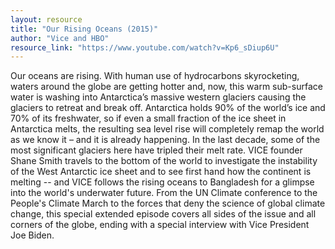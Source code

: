 ```yaml
---
layout: resource
title: "Our Rising Oceans (2015)"
author: "Vice and HBO"
resource_link: "https://www.youtube.com/watch?v=Kp6_sDiup6U"
---
```


Our oceans are rising. With human use of hydrocarbons skyrocketing, waters around the globe are getting hotter and, now, this warm sub-surface water is washing into Antarctica’s massive western glaciers causing the glaciers to retreat and break off. Antarctica holds 90% of the world’s ice and 70% of its freshwater, so if even a small fraction of the ice sheet in Antarctica melts, the resulting sea level rise will completely remap the world as we know it – and it is already happening. In the last decade, some of the most significant glaciers here have tripled their melt rate. VICE founder Shane Smith travels to the bottom of the world to investigate the instability of the West Antarctic ice sheet and to see first hand how the continent is melting -- and VICE follows the rising oceans to Bangladesh for a glimpse into the world's underwater future. From the UN Climate conference to the People's Climate March to the forces that deny the science of global climate change, this special extended episode covers all sides of the issue and all corners of the globe, ending with a special interview with Vice President Joe Biden. 